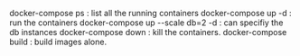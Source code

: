 docker-compose ps : list all the running containers 
docker-compose up -d : run the containers 
docker-compose up --scale db=2 -d : can specifiy the db instances
docker-compose down : kill the containers.
docker-compose build : build images alone.
